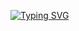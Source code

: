 
[![Typing SVG](https://readme-typing-svg.demolab.com?font=Fira+Code&size=25&duration=4000&pause=1000&color=B58EF7&random=false&width=435&lines=Hi+I'm+Beatriz+Camino;a+software+development+student;in+42+Madrid+%3AD)](https://git.io/typing-svg)


<!--
**beabritt/beabritt** is a ✨ _special_ ✨ repository because its `README.md` (this file) appears on your GitHub profile.

Here are some ideas to get you started:

- 🔭 I’m currently working on ...
- 🌱 I’m currently learning ...
- 👯 I’m looking to collaborate on ...
- 🤔 I’m looking for help with ...
- 💬 Ask me about ...
- 📫 How to reach me: ...
- 😄 Pronouns: ...
- ⚡ Fun fact: ...
-->
